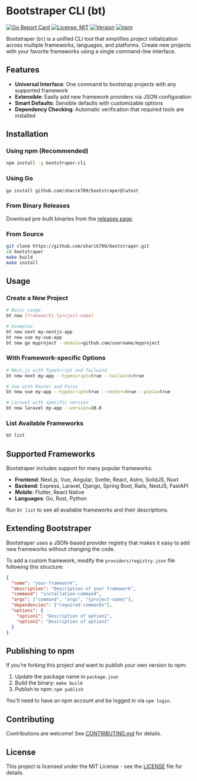 # Bootstraper CLI (bt)

[![Go Report Card](https://goreportcard.com/badge/github.com/sharik709/bootstraper)](https://goreportcard.com/report/github.com/sharik709/bootstraper)
[![License: MIT](https://img.shields.io/badge/License-MIT-yellow.svg)](https://opensource.org/licenses/MIT)
[![Version](https://img.shields.io/badge/version-0.2.0-blue.svg)](https://github.com/sharik709/bootstraper/releases)
[![npm](https://img.shields.io/npm/v/bootstraper-cli)](https://www.npmjs.com/package/bootstraper-cli)

Bootstraper (`bt`) is a unified CLI tool that simplifies project initialization across multiple frameworks, languages, and platforms. Create new projects with your favorite frameworks using a single command-line interface.

## Features

- **Universal Interface**: One command to bootstrap projects with any supported framework
- **Extensible**: Easily add new framework providers via JSON configuration
- **Smart Defaults**: Sensible defaults with customizable options
- **Dependency Checking**: Automatic verification that required tools are installed

## Installation

### Using npm (Recommended)

```bash
npm install -g bootstraper-cli
```

### Using Go

```bash
go install github.com/sharik709/bootstraper@latest
```

### From Binary Releases

Download pre-built binaries from the [releases page](https://github.com/sharik709/bootstraper/releases).

### From Source

```bash
git clone https://github.com/sharik709/bootstraper.git
cd bootstraper
make build
make install
```

## Usage

### Create a New Project

```bash
# Basic usage
bt new [framework] [project-name]

# Examples
bt new next my-nextjs-app
bt new vue my-vue-app
bt new go myproject --module=github.com/username/myproject
```

### With Framework-specific Options

```bash
# Next.js with TypeScript and Tailwind
bt new next my-app --typescript=true --tailwind=true

# Vue with Router and Pinia
bt new vue my-app --typescript=true --router=true --pinia=true

# Laravel with specific version
bt new laravel my-app --version=10.0
```

### List Available Frameworks

```bash
bt list
```

## Supported Frameworks

Bootstraper includes support for many popular frameworks:

- **Frontend**: Next.js, Vue, Angular, Svelte, React, Astro, SolidJS, Nuxt
- **Backend**: Express, Laravel, Django, Spring Boot, Rails, NestJS, FastAPI
- **Mobile**: Flutter, React Native
- **Languages**: Go, Rust, Python

Run `bt list` to see all available frameworks and their descriptions.

## Extending Bootstraper

Bootstraper uses a JSON-based provider registry that makes it easy to add new frameworks without changing the code.

To add a custom framework, modify the `providers/registry.json` file following this structure:

```json
{
  "name": "your-framework",
  "description": "Description of your framework",
  "command": "installation-command",
  "args": ["command", "args", "{project-name}"],
  "dependencies": ["required-commands"],
  "options": {
    "option1": "Description of option1",
    "option2": "Description of option2"
  }
}
```

## Publishing to npm

If you're forking this project and want to publish your own version to npm:

1. Update the package name in `package.json`
2. Build the binary: `make build`
3. Publish to npm: `npm publish`

You'll need to have an npm account and be logged in via `npm login`.

## Contributing

Contributions are welcome! See [CONTRIBUTING.md](CONTRIBUTING.md) for details.

## License

This project is licensed under the MIT License - see the [LICENSE](LICENSE) file for details.
